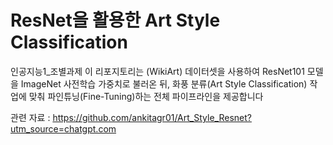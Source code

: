 # ResNet을 활용한 Art Style Classification
인공지능1_조별과제
이 리포지토리는 (WikiArt) 데이터셋을 사용하여 ResNet101 모델을 ImageNet 사전학습 가중치로 불러온 뒤, 화풍 분류(Art Style Classification) 작업에 맞춰 파인튜닝(Fine-Tuning)하는 전체 파이프라인을 제공합니다

관련 자료 : https://github.com/ankitagr01/Art_Style_Resnet?utm_source=chatgpt.com

